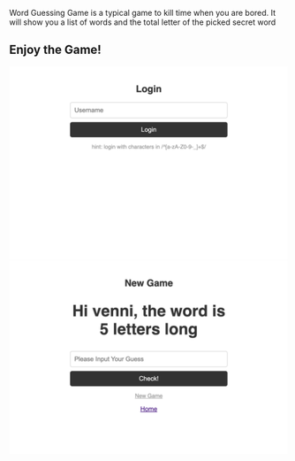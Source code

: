 Word Guessing Game is a typical game to kill time when you are bored.
It will show you a list of words and the total letter of the picked secret word
## Enjoy the Game!

![Login User Interface](https://github.com/winniethebear424/game-wordGuessing/blob/wordGuessing/Screen%20Shot%202023-10-24%20at%2012.08.05%20AM.png)
![New Game](https://github.com/winniethebear424/game-wordGuessing/blob/wordGuessing/Screen%20Shot%202023-10-24%20at%2012.07.46%20AM.png)
